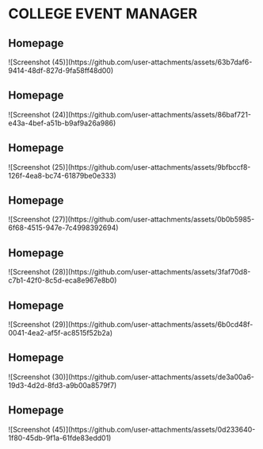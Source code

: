 <h1> COLLEGE EVENT MANAGER </h1>


<h2>Homepage</h2>
![Screenshot (45)](https://github.com/user-attachments/assets/63b7daf6-9414-48df-827d-9fa58ff48d00)


<h2>Homepage</h2>
![Screenshot (24)](https://github.com/user-attachments/assets/86baf721-e43a-4bef-a51b-b9af9a26a986)

<h2>Homepage</h2>
![Screenshot (25)](https://github.com/user-attachments/assets/9bfbccf8-126f-4ea8-bc74-61879be0e333)

<h2>Homepage</h2>
![Screenshot (27)](https://github.com/user-attachments/assets/0b0b5985-6f68-4515-947e-7c4998392694)

<h2>Homepage</h2>
![Screenshot (28)](https://github.com/user-attachments/assets/3faf70d8-c7b1-42f0-8c5d-eca8e967e8b0)

<h2>Homepage</h2>
![Screenshot (29)](https://github.com/user-attachments/assets/6b0cd48f-0041-4ea2-af5f-ac8515f52b2a)

<h2>Homepage</h2>
![Screenshot (30)](https://github.com/user-attachments/assets/de3a00a6-19d3-4d2d-8fd3-a9b00a8579f7)

<h2>Homepage</h2>
![Screenshot (45)](https://github.com/user-attachments/assets/0d233640-1f80-45db-9f1a-61fde83edd01)
